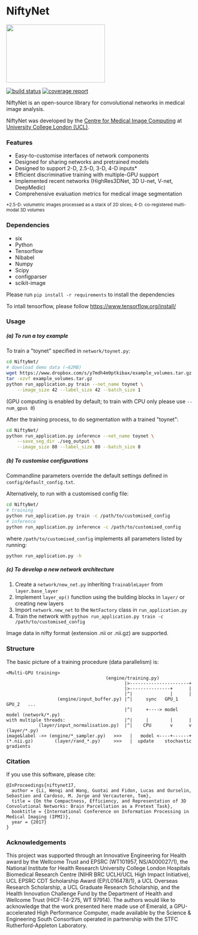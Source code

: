 # NiftyNet
<img src="https://cmiclab.cs.ucl.ac.uk/CMIC/NiftyNet/raw/master/niftynet-logo.png" width="263" height="155">

[![build status](https://cmiclab.cs.ucl.ac.uk/CMIC/NiftyNet/badges/master/build.svg)](https://cmiclab.cs.ucl.ac.uk/CMIC/NiftyNet/commits/master)
[![coverage report](https://cmiclab.cs.ucl.ac.uk/CMIC/NiftyNet/badges/master/coverage.svg)](https://cmiclab.cs.ucl.ac.uk/CMIC/NiftyNet/commits/master)

NiftyNet is an open-source library for convolutional networks in medical image analysis.

NiftyNet was developed by the [Centre for Medical Image Computing][cmic] at
[University College London (UCL)][ucl].

### Features
* Easy-to-customise interfaces of network components
* Designed for sharing networks and pretrained models
* Designed to support 2-D, 2.5-D, 3-D, 4-D inputs*
* Efficient discriminative training with multiple-GPU support
* Implemented recent networks (HighRes3DNet, 3D U-net, V-net, DeepMedic)
* Comprehensive evaluation metrics for medical image segmentation

 <sup>*2.5-D: volumetric images processed as a stack of 2D slices;
4-D: co-registered multi-modal 3D volumes</sup>
### Dependencies
* six
* Python
* Tensorflow
* Nibabel
* Numpy
* Scipy
* configparser
* scikit-image

Please run `pip install -r requirements` to install the dependencies

To intall tensorflow, please follow
https://www.tensorflow.org/install/


### Usage
##### (a) To run a toy example
To train a "toynet" specified in `network/toynet.py`:
``` sh
cd NiftyNet/
# download demo data (~62MB)
wget https://www.dropbox.com/s/y7mdh4m9ptkibax/example_volumes.tar.gz
tar -xzvf example_volumes.tar.gz
python run_application.py train --net_name toynet \
    --image_size 42 --label_size 42 --batch_size 1
```
(GPU computing is enabled by default; to train with CPU only please use `--num_gpus 0`)

After the training process, to do segmentation with a trained "toynet":
``` sh
cd NiftyNet/
python run_application.py inference --net_name toynet \
    --save_seg_dir ./seg_output \
    --image_size 80 --label_size 80 --batch_size 8
```
##### (b) To customise configurations
Commandline parameters override the default settings defined in `config/default_config.txt`.

Alternatively, to run with a customised config file:

``` sh
cd NiftyNet/
# training
python run_application.py train -c /path/to/customised_config
# inference
python run_application.py inference -c /path/to/customised_config
```
where `/path/to/customised_config` implements all parameters listed by running:
```sh
python run_application.py -h
```

##### (c) To develop a new network architecture
1. Create a `network/new_net.py` inheriting `TrainableLayer` from `layer.base_layer`
1. Implement `layer_op()` function using the building blocks in `layer/` or creating new layers
1. Import `network.new_net` to the `NetFactory` class in `run_application.py`
1. Train the network with `python run_application.py train -c /path/to/customised_config`


Image data in nifty format (extension .nii or .nii.gz) are supported.

### Structure
The basic picture of a training procedure (data parallelism) is:
```
<Multi-GPU training>
                                     (engine/training.py)
                                            |>----------------------+
                                            |>---------------+      |
                                            |^|              |      |
                   (engine/input_buffer.py) |^|     sync   GPU_1  GPU_2   ...
                                            |^|     +----> model  model (network/*.py)
with multiple threads:                      |^|     |        |      |
            (layer/input_normalisation.py)  |^|    CPU       v      v (layer/*.py)
image&label ->> (engine/*_sampler.py)   >>>   |   model <----+------+
(*.nii.gz)        (layer/rand_*.py)     >>>   |  update    stochastic gradients
```

### Citation
If you use this software, please cite:
```
@InProceedings{niftynet17,
  author = {Li, Wenqi and Wang, Guotai and Fidon, Lucas and Ourselin, Sebastien and Cardoso, M. Jorge and Vercauteren, Tom},
  title = {On the Compactness, Efficiency, and Representation of 3D Convolutional Networks: Brain Parcellation as a Pretext Task},
  booktitle = {International Conference on Information Processing in Medical Imaging (IPMI)},
  year = {2017}
}
```


### Acknowledgements
This project was supported through an Innovative Engineering for Health award by
the Wellcome Trust and EPSRC (WT101957, NS/A000027/1), the National Institute
for Health Research University College London Hospitals Biomedical Research
Centre (NIHR BRC UCLH/UCL High Impact Initiative), UCL EPSRC CDT Scholarship
Award (EP/L016478/1), a UCL Overseas Research Scholarship, a UCL Graduate
Research Scholarship, and the Health Innovation Challenge Fund by the
Department of Health and Wellcome Trust (HICF-T4-275, WT 97914). The authors
would like to acknowledge that the work presented here made use of Emerald, a
GPU-accelerated High Performance Computer, made available by the Science &
Engineering South Consortium operated in partnership with the STFC
Rutherford-Appleton Laboratory.

[cmic]: http://cmic.cs.ucl.ac.uk
[ucl]: http://www.ucl.ac.uk

